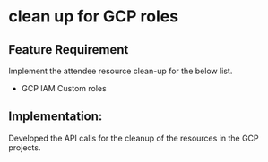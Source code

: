 # clean up for GCP roles

## Feature Requirement
Implement the attendee resource clean-up for the below list.

- GCP IAM Custom roles

## Implementation:
Developed the API calls for the cleanup of the resources in the GCP projects.

